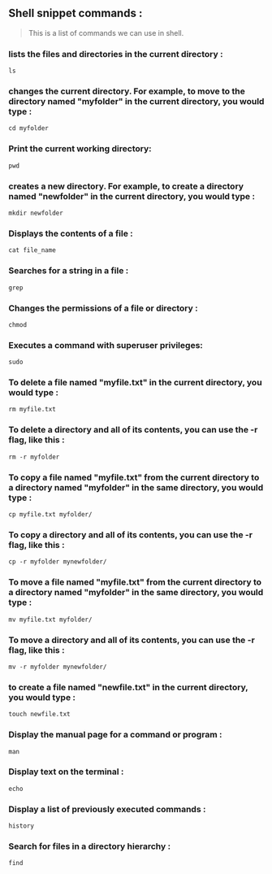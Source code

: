 ## Shell snippet commands : 

> This is a list of commands we can use in shell.

### lists the files and directories in the current directory : 
```shell
ls
```

### changes the current directory. For example, to move to the directory named "myfolder" in the current directory, you would type : 
```shell
cd myfolder
```

### Print the current working directory: 
```shell
pwd
```

### creates a new directory. For example, to create a directory named "newfolder" in the current directory, you would type : 
```shell
mkdir newfolder
```

### Displays the contents of a file : 
```shell
cat file_name
```

### Searches for a string in a file : 
```shell
grep
```

### Changes the permissions of a file or directory : 
```shell
chmod
```

### Executes a command with superuser privileges: 
```shell
sudo
```

### To delete a file named "myfile.txt" in the current directory, you would type : 
```shell
rm myfile.txt
```


### To delete a directory and all of its contents, you can use the -r flag, like this : 
```shell
rm -r myfolder
```


### To copy a file named "myfile.txt" from the current directory to a directory named "myfolder" in the same directory, you would type : 
```shell
cp myfile.txt myfolder/
```


### To copy a directory and all of its contents, you can use the -r flag, like this : 
```shell
cp -r myfolder mynewfolder/
```


### To move a file named "myfile.txt" from the current directory to a directory named "myfolder" in the same directory, you would type : 
```shell
mv myfile.txt myfolder/
```


### To move a directory and all of its contents, you can use the -r flag, like this : 
```shell
mv -r myfolder mynewfolder/
```

### to create a file named "newfile.txt" in the current directory, you would type : 
```shell
touch newfile.txt
```


### Display the manual page for a command or program : 
```shell
man 
```


### Display text on the terminal : 
```shell
echo 
```

### Display a list of previously executed commands : 
```shell
history  
```

### Search for files in a directory hierarchy : 
```shell
find   
```



